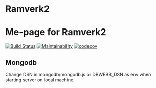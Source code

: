 # Ramverk2

# Me-page for Ramverk2

[![Build Status](https://travis-ci.org/kundkingan/ramverk2.svg?branch=master)](https://travis-ci.org/kundkingan/ramverk2) [![Maintainability](https://api.codeclimate.com/v1/badges/9d8c11c2175d21c45353/maintainability)](https://codeclimate.com/github/kundkingan/ramverk2/maintainability) [![codecov](https://codecov.io/gh/kundkingan/ramverk2/branch/master/graph/badge.svg)](https://codecov.io/gh/kundkingan/ramverk2)


## Mongodb

Change DSN in mongodb/mongodb.js or DBWEBB_DSN as env when starting server on local machine.
